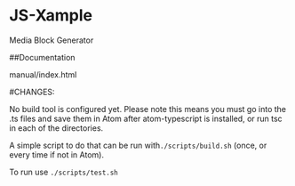 # JS-Xample
Media Block Generator

##Documentation

manual/index.html


#CHANGES:

No build tool is configured yet. Please note this means you must go into the .ts files and save them in Atom after atom-typescript is installed, or run tsc in each of the directories.

A simple script to do that can be run with`./scripts/build.sh` (once, or every time if not in Atom).

To run use `./scripts/test.sh` 
